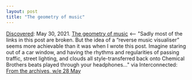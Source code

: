 ```yaml
---
layout: post
title: "The geometry of music"
---
```

[Discovered](http://rolandtanglao.com/2020/07/29/p1-blogthis-checkvist-list-links-to-blog/): May 30, 2021.  [The geometry of music](https://interconnected.org/home/2008/05/26/the_geometry_of_music) <--  "Sadly most of the links in this post are broken. But the idea of a “reverse music visualiser” seems more achievable than it was when I wrote this post. Imagine staring out of a car window, and having the rhythms and regularities of passing traffic, street lighting, and clouds all style-transferred back onto Chemical Brothers beats played through your headphones…" via Interconnected: [From the archives, w/e 28 May](https://interconnected.org/home/2021/05/28/archives)

